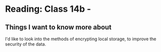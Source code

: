 # Reading: Class 14b -

## Things I want to know more about

I'd like to look into the methods of encrypting local storage, to improve the security of the data.
